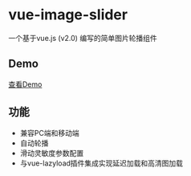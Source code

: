 # vue-image-slider

一个基于vue.js (v2.0) 编写的简单图片轮播组件

## Demo

[查看Demo](https://mengchen129.github.io/vue-image-slider/)

## 功能

- 兼容PC端和移动端
- 自动轮播
- 滑动灵敏度参数配置
- 与vue-lazyload插件集成实现延迟加载和高清图加载